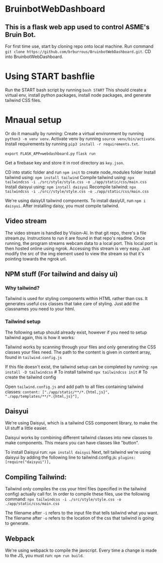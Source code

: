 # BruinbotWebDashboard

## This is a flask web app used to control ASME's Bruin Bot. 

For first time use, start by cloning repo onto local machine. Run command `git clone https://github.com/brburrous/BruinbotWebDashboard.git`. 
CD into BruinbotWebDashboard. 
# Using START bashflie
Run the START bash script by running `bash START`
This should create a virtual env, install python packages, install node packages, and generate tailwind CSS files. 


# Mnaual setup
Or do it manually by running:
Create a virtual environment by running `python3 -m venv venv`. Activate venv by running `source venv/bin/activate`. Install requirements by running `pip3 install -r requirements.txt`. 

`export FLASK_APP=webdashboard.py`
`flask run`

Get a firebase key and store it in root directory as `key.json`. 

CD into static folder and run `npm init` to create node_modules folder
Install tailwind using: `npm install tailwind`
Compile tailwind using: `npx tailwindcss -i ./src/style/style.css -o ./app/static/css/main.css`
Install daisyui using: `npm install daisyui`
Recompile tailwind: `npx tailwindcss -i ./src//style/style.css -o ./app/static/css/main.css` 

We're using daisyUI tailwind components. To install dasiyUI, run `npm i daisyui`. After installing daisy, you must compile tailwind. 

## Video stream
The video stream is handled by Vision-AI. In that git repo, there's a file stream.py. Instructions to run it are found in that repo's readme. Once running, the program streams webcam data to a local port. This local port is then hosted online using ngrok. Accessing this stream is very easy. Just modify the src of the img element used to view the stream so that it's pointing towards the ngrok url. 



## NPM stuff (For tailwind and daisy ui)
### Why tailwind?
Tailwind is used for styling components within HTML rather than css. It generates useful css classes that 
take care of styling. Just add the classnames you need to your html. 

### Tailwind setup
The following setup should already exist, however if you need to setup tailwind again, this is how it works:

Tailwind works by scanning through your files and only generating the CSS classes your files need. 
The path to the content is given in content array, found in `tailwind.config.js`

If this file doesn't exist, the tailwind setup can be completed by running:
`npm install -D tailwindcss` # To install tailwind
`npx tailwindcss init` # To create the tailwind config

Open `tailwind.config.js` and add path to all files containing tailwind classes:
    `content: ["./app/static/**/*.{html,js}", "./app/templates/**/*.{html,js}"],`

## Daisyui

We're using Daisyui, which is a tailwind CSS component library, to make the UI stuff a little easier. 

Daisyui works by combining different tailwind classes into new classes to make components. This means you can have classes like "button". 

To install Daisyui run: `npm install daisyui`
Next, tell tailwind we're using daisyui by adding the following line to tailwind.config.js: `plugins: [require("daisyui")],`

## Compiling Tailwind:

Tailwind only compiles the css your html files (specified in the tailwind config) actually call for. 
In order to compile these files, use the following command: `npx tailwindcss -i ./src/style/style.css -o ./app/static/css/main.css`

The filename after `-i` refers to the input file that tells tailwind what you want. The filename after `-o` refers to the location of
the css that tailwind is going to generate. 


## Webpack

We're using webpack to compile the javscript. Every time a change is made to the JS, you must run: `npm run build`. 

